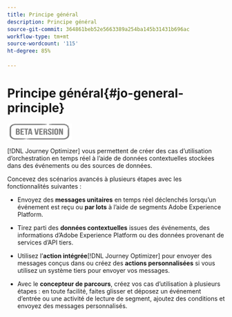 ```yaml
---
title: Principe général
description: Principe général
source-git-commit: 364861beb52e5663389a254ba145b31431b696ac
workflow-type: tm+mt
source-wordcount: '115'
ht-degree: 85%

---
```


# Principe général{#jo-general-principle}

![](../assets/do-not-localize/badge.png)

[!DNL Journey Optimizer] vous permettent de créer des cas d’utilisation d’orchestration en temps réel à l’aide de données contextuelles stockées dans des événements ou des sources de données.

Concevez des scénarios avancés à plusieurs étapes avec les fonctionnalités suivantes :

* Envoyez des **messages unitaires** en temps réel déclenchés lorsqu’un événement est reçu ou **par lots** à l’aide de segments Adobe Experience Platform.

* Tirez parti des **données contextuelles** issues des événements, des informations d’Adobe Experience Platform ou des données provenant de services d’API tiers.

* Utilisez l’**action intégrée**[!DNL Journey Optimizer] pour envoyer des messages conçus dans ou créez des **actions personnalisées** si vous utilisez un système tiers pour envoyer vos messages.

* Avec le **concepteur de parcours**, créez vos cas d’utilisation à plusieurs étapes : en toute facilité, faites glisser et déposez un événement d’entrée ou une activité de lecture de segment, ajoutez des conditions et envoyez des messages personnalisés.
